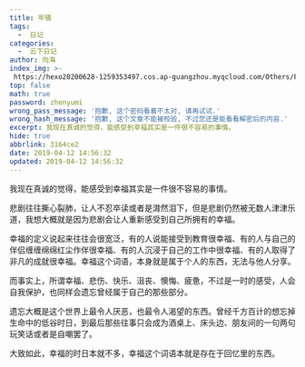 ```yaml
---
title: 牢骚
tags:
  -  日记
categories:
  -  云下日记
author: 向海
index_img: >-
 https://hexo20200628-1259353497.cos.ap-guangzhou.myqcloud.com/Others/Fluid/about.png
top: false
math: true
password: zhenyumi
wrong_pass_message: '抱歉, 这个密码看着不太对, 请再试试.'
wrong_hash_message: '抱歉, 这个文章不能被校验, 不过您还是能看看解密后的内容.'
excerpt: 我现在真诚的觉得，能感受到幸福其实是一件很不容易的事情。
hide: true
abbrlink: 3164ce2
date: 2019-04-12 14:56:32
updated: 2019-04-12 14:56:32
---
```


我现在真诚的觉得，能感受到幸福其实是一件很不容易的事情。

悲剧往往撕心裂肺，让人不忍卒读或者是潸然泪下，但是悲剧仍然被无数人津津乐道，我想大概就是因为悲剧会让人重新感受到自己所拥有的幸福。

幸福的定义说起来往往会很宽泛，有的人说能接受到教育很幸福、有的人与自己的伴侣缠缠绵绵红尘作伴很幸福、有的人沉浸于自己的工作中很幸福、有的人取得了非凡的成就很幸福。幸福这个词语，本身就是属于个人的东西，无法与他人分享。

而事实上，所谓幸福、悲伤、快乐、沮丧、懊悔、疲惫，不过是一时的感受，人会自我保护，也同样会遗忘曾经属于自己的那些部分。

遗忘大概是这个世界上最令人厌恶，也最令人渴望的东西。曾经千方百计的想忘掉生命中的低谷时日，到最后那些往事只会成为酒桌上、床头边、朋友间的一句两句玩笑话或者是自嘲罢了。

大致如此，幸福的时日本就不多，幸福这个词语本就是存在于回忆里的东西。